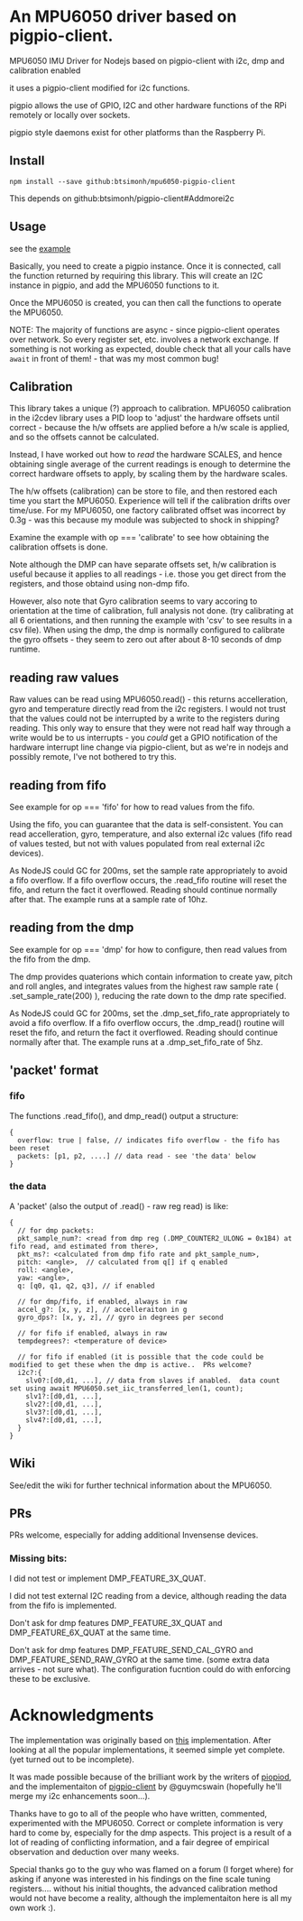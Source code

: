 # An MPU6050 driver based on pigpio-client.

MPU6050 IMU Driver for Nodejs based on pigpio-client with i2c, dmp and calibration enabled

it uses a pigpio-client modified for i2c functions.

pigpio allows the use of GPIO, I2C and other hardware functions of the RPi remotely or locally over sockets.

pigpio style daemons exist for other platforms than the Raspberry Pi.

## Install

```
npm install --save github:btsimonh/mpu6050-pigpio-client
```

This depends on github:btsimonh/pigpio-client#Addmorei2c

## Usage

see the [example](./examples/MPU6050-test.js)

Basically, you need to create a pigpio instance.  Once it is connected, call the function returned by requiring this library.  This will create an I2C instance in pigpio, and add the MPU6050 functions to it.

Once the MPU6050 is created, you can then call the functions to operate the MPU6050.

NOTE: The majority of functions are async - since pigpio-client operates over network.  So every register set, etc. involves a network exchange.  If something is not working as expected, double check that all your calls have `await` in front of them! - that was my most common bug!

## Calibration

This library takes a unique (?) approach to calibration.  MPU6050 calibration in the i2cdev library uses a PID loop to 'adjust' the hardware offsets until correct - because the h/w offsets are applied before a h/w scale is applied, and so the offsets cannot be calculated.  

Instead, I have worked out how to *read* the hardware SCALES, and hence obtaining single average of the current readings is enough to determine the correct hardware offsets to apply, by scaling them by the hardware scales.

The h/w offsets (calibration) can be store to file, and then restored each time you start the MPU6050.  Experience will tell if the calibration drifts over time/use.  For my MPU6050, one factory calibrated offset was incorrect by 0.3g - was this because my module was subjected to shock in shipping?

Examine the example with op === 'calibrate' to see how obtaining the calibration offsets is done.

Note although the DMP can have separate offsets set, h/w calibration is useful because it applies to all readings - i.e. those you get direct from the registers, and those obtaind using non-dmp fifo.

However, also note that Gyro calibration seems to vary accoring to orientation at the time of calibration, full analysis not done.  (try calibrating at all 6 orientations, and then running the example with 'csv' to see results in a csv file).  When using the dmp, the dmp is normally configured to calibrate the gyro offsets - they seem to zero out after about 8-10 seconds of dmp runtime.

## reading raw values

Raw values can be read using MPU6050.read() - this returns accelleration, gyro and temperature directly read from the i2c registers.  I would not trust that the values could not be interrupted by a write to the registers during reading.  This only way to ensure that they were not read half way through a write would be to us interrupts - you *could* get a GPIO notification of the hardware interrupt line change via pigpio-client, but as we're in nodejs and possibly remote, I've not bothered to try this.

## reading from fifo

See example for op === 'fifo' for how to read values from the fifo.

Using the fifo, you can guarantee that the data is self-consistent.  You can read accelleration, gyro, temperature, and also external i2c values (fifo read of values tested, but not with values populated from real external i2c devices).

As NodeJS could GC for 200ms, set the sample rate appropriately to avoid a fifo overflow.  If a fifo overflow occurs, the .read_fifo routine will reset the fifo, and return the fact it overflowed.  Reading should continue normally after that.  The example runs at a sample rate of 10hz.

## reading from the dmp

See example for op === 'dmp' for how to configure, then read values from the fifo from the dmp.

The dmp provides quaterions which contain information to create yaw, pitch and roll angles, and integrates values from the highest raw sample rate ( .set_sample_rate(200) ), reducing the rate down to the dmp rate specified.

As NodeJS could GC for 200ms, set the .dmp_set_fifo_rate appropriately to avoid a fifo overflow.  If a fifo overflow occurs, the .dmp_read() routine will reset the fifo, and return the fact it overflowed.  Reading should continue normally after that.  The example runs at a .dmp_set_fifo_rate of 5hz.

## 'packet' format

### fifo
The functions .read_fifo(), and dmp_read() output a structure:
```
{
  overflow: true | false, // indicates fifo overflow - the fifo has been reset
  packets: [p1, p2, ....] // data read - see 'the data' below
}
```

### the data
A 'packet' (also the output of .read() - raw reg read) is like:
```
{
  // for dmp packets:
  pkt_sample_num?: <read from dmp reg (.DMP_COUNTER2_ULONG = 0x1B4) at fifo read, and estimated from there>,
  pkt_ms?: <calculated from dmp fifo rate and pkt_sample_num>,
  pitch: <angle>,  // calculated from q[] if q enabled
  roll: <angle>,
  yaw: <angle>,
  q: [q0, q1, q2, q3], // if enabled
  
  // for dmp/fifo, if enabled, always in raw
  accel_g?: [x, y, z], // accelleraiton in g
  gyro_dps?: [x, y, z], // gyro in degrees per second
  
  // for fifo if enabled, always in raw
  tempdegrees?: <temperature of device>
  
  // for fifo if enabled (it is possible that the code could be modified to get these when the dmp is active..  PRs welcome?
  i2c?:{ 
    slv0?:[d0,d1, ...], // data from slaves if anabled.  data count set using await MPU6050.set_iic_transferred_len(1, count);
    slv1?:[d0,d1, ...],
    slv2?:[d0,d1, ...],
    slv3?:[d0,d1, ...],
    slv4?:[d0,d1, ...],
  }
}
```


## Wiki

See/edit the wiki for further technical information about the MPU6050.


## PRs

PRs welcome, especially for adding additional Invensense devices.

### Missing bits: 

I did not test or implement DMP_FEATURE_3X_QUAT.

I did not test external I2C reading from a device, although reading the data from the fifo is implemented.

Don't ask for dmp features DMP_FEATURE_3X_QUAT and DMP_FEATURE_6X_QUAT at the same time.

Don't ask for dmp features DMP_FEATURE_SEND_CAL_GYRO and DMP_FEATURE_SEND_RAW_GYRO at the same time. (some extra data arrives - not sure what).  The configuration fucntion could do with enforcing these to be exclusive.

# Acknowledgments

The implementation was originally based on [this](https://github.com/hepingood/mpu6050) implementation.  After looking at all the popular implementations, it seemed simple yet complete.  (yet turned out to be incomplete).

It was made possible because of the brilliant work by the writers of [piopiod](https://abyz.me.uk/rpi/pigpio/pigpiod.html), and the implementaiton of [pigpio-client](https://github.com/guymcswain/pigpio-client) by @guymcswain (hopefully he'll merge my i2c enhancements soon...).  

Thanks have to go to all of the people who have written, commented, experimented with the MPU6050.  Correct or complete information is very hard to come by, especially for the dmp aspects.  This project is a result of a lot of reading of conflicting information, and a fair degree of empirical observation and deduction over many weeks.

Special thanks go to the guy who was flamed on a forum (I forget where) for asking if anyone was interested in his findings on the fine scale tuning registers....  without his initial thoughts, the advanced calibration method would not have become a reality, although the implementaiton here is all my own work :).
